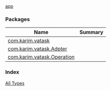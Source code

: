 [app](./index.md)

### Packages

| Name | Summary |
|---|---|
| [com.karim.vatask](com.karim.vatask/index.md) |  |
| [com.karim.vatask.Adpter](com.karim.vatask.-adpter/index.md) |  |
| [com.karim.vatask.Operation](com.karim.vatask.-operation/index.md) |  |

### Index

[All Types](alltypes/index.md)